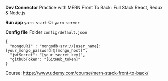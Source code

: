 **Dev Connector**
Practice with MERN Front To Back: Full Stack React, Redux & Node.js

**Run app**
`yarn start` Or `yarn server`

**Config file**
Folder `config/default.json`
```
{
  "mongoURI" : "mongodb+srv://[user_name]:[your_mongo_password]@[mongo_host]",
  "jwtSecret": "[your_secret_key]",
  "githubToken": "[GitHub_token]"
}
```

Course: https://www.udemy.com/course/mern-stack-front-to-back/
